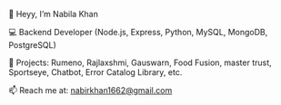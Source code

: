

<!--
**NabilaKhan211/NabilaKhan211** is a ✨ _special_ ✨ repository because its `README.md` (this file) appears on your GitHub profile.

Here are some ideas to get you started:

- 🔭 I’m currently working on ...
- 🌱 I’m currently learning ...
- 👯 I’m looking to collaborate on ...
- 🤔 I’m looking for help with ...
- 💬 Ask me about ...
- 📫 How to reach me: ...
- 😄 Pronouns: ...
- ⚡ Fun fact: ...
-->

👋 Heyy, I’m Nabila Khan

💻 Backend Developer (Node.js, Express, Python, MySQL,  MongoDB, PostgreSQL)

🚀 Projects: Rumeno, Rajlaxshmi, Gauswarn, Food Fusion, master trust, Sportseye, Chatbot, Error Catalog Library, etc.

📫 Reach me at: nabirkhan1662@gmail.com
